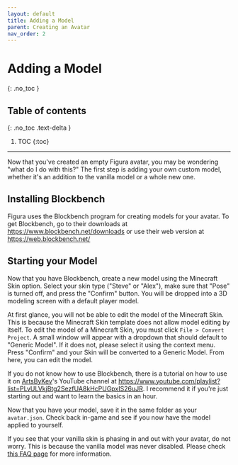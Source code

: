 ```yaml
---
layout: default
title: Adding a Model
parent: Creating an Avatar
nav_order: 2
---
```


# Adding a Model
{: .no_toc }

## Table of contents
{: .no_toc .text-delta }

1. TOC
{:toc}

---

Now that you've created an empty Figura avatar, you may be wondering "what do I do with this?" The first step is adding your own custom model, whether it's an addition to the vanilla model or a whole new one.

## Installing Blockbench

Figura uses the Blockbench program for creating models for your avatar. To get Blockbench, go to their downloads at <https://www.blockbench.net/downloads> or use their web version at <https://web.blockbench.net/>

## Starting your Model

Now that you have Blockbench, create a new model using the Minecraft Skin option. Select your skin type ("Steve" or "Alex"), make sure that "Pose" is turned off, and press the "Confirm" button. You will be dropped into a 3D modeling screen with a default player model.

At first glance, you will not be able to edit the model of the Minecraft Skin. This is because the Minecraft Skin template does not allow model editing by itself. To edit the model of a Minecraft Skin, you must click `File > Convert Project`. A small window will appear with a dropdown that should default to "Generic Model". If it does not, please select it using the context menu. Press "Confirm" and your Skin will be converted to a Generic Model. From here, you can edit the model.

If you do not know how to use Blockbench, there is a tutorial on how to use it on [ArtsByKev](https://www.youtube.com/c/ArtsByKev)'s YouTube channel at <https://www.youtube.com/playlist?list=PLvULVkjBtg2SezfUA8kHcPUGpxIS26uJR>. I recommend it if you're just starting out and want to learn the basics in an hour.

Now that you have your model, save it in the same folder as your `avatar.json`. Check back in-game and see if you now have the model applied to yourself.

If you see that your vanilla skin is phasing in and out with your avatar, do not worry. This is because the vanilla model was never disabled. Please check [this FAQ page](/Figura-Wiki/docs/faq.html#how-do-i-hide-the-player-model) for more information.